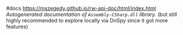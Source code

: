 #docs
https://mszegedy.github.io/rw-api-doc/html/index.html
*Autogenerated documentation of `Assembly-CSharp.dll` library.*
(but still highly recommended to explore locally via DnSpy since it got more features)